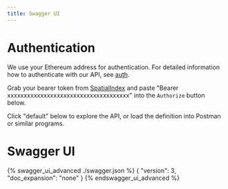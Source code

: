 ```yaml
---
title: Swagger UI
---
```


# Authentication

We use your Ethereum address for authentication. For detailed information how to authenticate with our API, see [auth](../tutorials/intro_to_api.html).

Grab your bearer token from [SpatialIndex](https://beta.foam.space) and paste "Bearer xxxxxxxxxxxxxxxxxxxxxxxxxxxxxxxxxxxxx" into the `Authorize` button below.

Click "default" below to explore the API, or load the definition into Postman or similar programs.

# Swagger UI

{% swagger_ui_advanced ./swagger.json  %}
{
  "version": 3,
  "doc_expansion": "none"
}
{% endswagger_ui_advanced %}
